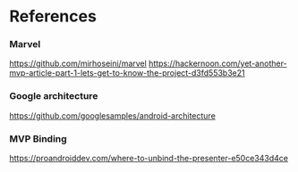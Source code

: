 References
=============================

### Marvel ###
https://github.com/mirhoseini/marvel
https://hackernoon.com/yet-another-mvp-article-part-1-lets-get-to-know-the-project-d3fd553b3e21

### Google architecture ###
https://github.com/googlesamples/android-architecture

### MVP Binding ###
https://proandroiddev.com/where-to-unbind-the-presenter-e50ce343d4ce